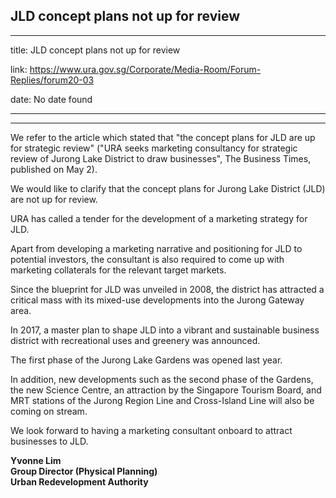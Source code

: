## JLD concept plans not up for review
---
title: JLD concept plans not up for review

link: https://www.ura.gov.sg/Corporate/Media-Room/Forum-Replies/forum20-03

date: No date found

---

-----------------------------------

We refer to the article which stated that "the concept plans for JLD are up for strategic review" ("URA seeks marketing consultancy for strategic review of Jurong Lake District to draw businesses", The Business Times, published on May 2).

We would like to clarify that the concept plans for Jurong Lake District (JLD) are not up for review.

URA has called a tender for the development of a marketing strategy for JLD.

Apart from developing a marketing narrative and positioning for JLD to potential investors, the consultant is also required to come up with marketing collaterals for the relevant target markets.

Since the blueprint for JLD was unveiled in 2008, the district has attracted a critical mass with its mixed-use developments into the Jurong Gateway area.

In 2017, a master plan to shape JLD into a vibrant and sustainable business district with recreational uses and greenery was announced.

The first phase of the Jurong Lake Gardens was opened last year.

In addition, new developments such as the second phase of the Gardens, the new Science Centre, an attraction by the Singapore Tourism Board, and MRT stations of the Jurong Region Line and Cross-Island Line will also be coming on stream.

We look forward to having a marketing consultant onboard to attract businesses to JLD.

**Yvonne Lim  
Group Director (Physical Planning)  
Urban Redevelopment Authority**